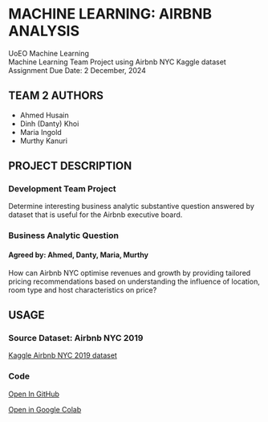 # MACHINE LEARNING: AIRBNB ANALYSIS

UoEO Machine Learning  
Machine Learning Team Project using Airbnb NYC Kaggle dataset  
Assignment Due Date: 2 December, 2024  

## TEAM 2 AUTHORS

* Ahmed Husain
* Dinh (Danty) Khoi
* Maria Ingold
* Murthy Kanuri

## PROJECT DESCRIPTION

### Development Team Project

Determine interesting business analytic substantive question answered by dataset that is useful for the Airbnb executive board.  

### Business Analytic Question

#### Agreed by: Ahmed, Danty, Maria, Murthy

How can Airbnb NYC optimise revenues and growth by providing tailored pricing recommendations based on understanding the influence of location, room type and host characteristics on price?

## USAGE

### Source Dataset: Airbnb NYC 2019

[Kaggle Airbnb NYC 2019 dataset](https://www.kaggle.com/dgomonov/new-york-city-airbnb-open-data)

### Code

[Open In GitHub](https://github.com/mariaingold/AirbnbNYC/blob/main/AirbnbNYC.ipynb)

[Open in Google Colab](https://colab.research.google.com/github/mariaingold/AirbnbNYC/blob/main/AirbnbNYC.ipynb)

